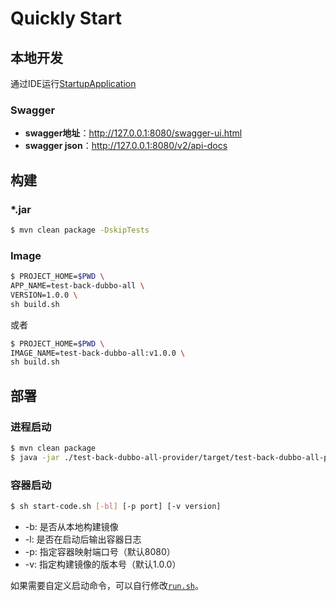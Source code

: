 # Quickly Start

## 本地开发

通过IDE运行[StartupApplication](../../test-back-dubbo-all-provider/src/main/java/com/deepexi/StartupApplication.java)

### Swagger

- **swagger地址**：http://127.0.0.1:8080/swagger-ui.html  
- **swagger json**：http://127.0.0.1:8080/v2/api-docs

## 构建

### *.jar

```bash
$ mvn clean package -DskipTests
```

### Image

```bash
$ PROJECT_HOME=$PWD \
APP_NAME=test-back-dubbo-all \
VERSION=1.0.0 \
sh build.sh
```

或者

```bash
$ PROJECT_HOME=$PWD \
IMAGE_NAME=test-back-dubbo-all:v1.0.0 \
sh build.sh
```

## 部署

### 进程启动

```bash
$ mvn clean package
$ java -jar ./test-back-dubbo-all-provider/target/test-back-dubbo-all-provider-{version}.jar
```

### 容器启动

```bash
$ sh start-code.sh [-bl] [-p port] [-v version]
```

- -b: 是否从本地构建镜像
- -l: 是否在启动后输出容器日志
- -p: 指定容器映射端口号（默认8080）
- -v: 指定构建镜像的版本号（默认1.0.0）

如果需要自定义启动命令，可以自行修改[`run.sh`](../../run.sh)。
